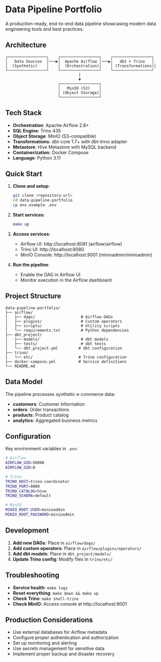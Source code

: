 # Data Pipeline Portfolio

A production-ready, end-to-end data pipeline showcasing modern data engineering tools and best practices.

## Architecture

```
┌─────────────────┐    ┌─────────────────┐    ┌─────────────────┐
│   Data Sources  │───▶│  Apache Airflow │───▶│   dbt + Trino   │
│  (Synthetic)    │    │  (Orchestration)│    │ (Transformations)│
└─────────────────┘    └─────────────────┘    └─────────────────┘
                                │
                                ▼
                       ┌─────────────────┐
                       │   MinIO (S3)    │
                       │ (Object Storage)│
                       └─────────────────┘
```

## Tech Stack

- **Orchestration**: Apache Airflow 2.8+
- **SQL Engine**: Trino 435
- **Object Storage**: MinIO (S3-compatible)
- **Transformations**: dbt-core 1.7+ with dbt-trino adapter
- **Metastore**: Hive Metastore with MySQL backend
- **Containerization**: Docker Compose
- **Language**: Python 3.11

## Quick Start

1. **Clone and setup**:
   ```bash
   git clone <repository-url>
   cd data-pipeline-portfolio
   cp env.example .env
   ```

2. **Start services**:
   ```bash
   make up
   ```

3. **Access services**:
   - Airflow UI: http://localhost:8081 (airflow/airflow)
   - Trino UI: http://localhost:8080
   - MinIO Console: http://localhost:9001 (minioadmin/minioadmin)

4. **Run the pipeline**:
   - Enable the DAG in Airflow UI
   - Monitor execution in the Airflow dashboard

## Project Structure

```
data-pipeline-portfolio/
├── airflow/
│   ├── dags/                    # Airflow DAGs
│   ├── plugins/                 # Custom operators
│   ├── scripts/                 # Utility scripts
│   └── requirements.txt         # Python dependencies
├── dbt_project/
│   ├── models/                  # dbt models
│   ├── tests/                   # dbt tests
│   └── dbt_project.yml         # dbt configuration
├── trino/
│   └── etc/                    # Trino configuration
├── docker-compose.yml          # Service definitions
└── README.md
```

## Data Model

The pipeline processes synthetic e-commerce data:

- **customers**: Customer information
- **orders**: Order transactions
- **products**: Product catalog
- **analytics**: Aggregated business metrics

## Configuration

Key environment variables in `.env`:

```bash
# Airflow
AIRFLOW_UID=50000
AIRFLOW_GID=0

# Trino
TRINO_HOST=trino-coordinator
TRINO_PORT=8080
TRINO_CATALOG=hive
TRINO_SCHEMA=default

# MinIO
MINIO_ROOT_USER=minioadmin
MINIO_ROOT_PASSWORD=minioadmin
```

## Development

1. **Add new DAGs**: Place in `airflow/dags/`
2. **Add custom operators**: Place in `airflow/plugins/operators/`
3. **Add dbt models**: Place in `dbt_project/models/`
4. **Update Trino config**: Modify files in `trino/etc/`

## Troubleshooting

- **Service health**: `make logs`
- **Reset everything**: `make down && make up`
- **Check Trino**: `make shell-trino`
- **Check MinIO**: Access console at http://localhost:9001

## Production Considerations

- Use external databases for Airflow metadata
- Configure proper authentication and authorization
- Set up monitoring and alerting
- Use secrets management for sensitive data
- Implement proper backup and disaster recovery
